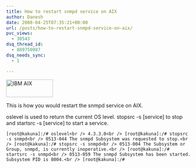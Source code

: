 ```yaml
---
title: How to restart snmpd service on AIX
author: Danesh
date: 2008-04-25T07:35:21+00:00
url: /posts/how-to-restart-snmpd-service-on-aix/
pvc_views:
  - 30543
dsq_thread_id:
  - 889750987
dsq_needs_sync:
  - 1

---
```

<img loading="lazy" src="/wp-content/uploads/2008/04/aix_logo1.gif" alt="IBM AIX" title="IBM AIX" width="127" height="48" class="alignnone size-medium wp-image-528" />

This is how you would restart the snmpd service on AIX. 

oslevel is used to return the current OS level. stopsrc -s [service] to stop and startsrc -s [service] to start a service.

`[root@kakuna]:/# oslevel<br />
4.3.3.0<br />
[root@kakuna]:/# stopsrc -s snmpd<br />
0513-044 The snmpd Subsystem was requested to stop.<br />
[root@kakuna]:/# stopsrc -s snmpd<br />
0513-004 The Subsystem or Group, snmpd, is currently inoperative.<br />
[root@kakuna]:/# startsrc -s snmpd<br />
0513-059 The snmpd Subsystem has been started. Subsystem PID is 8004.<br />
[root@kakuna]:/#`